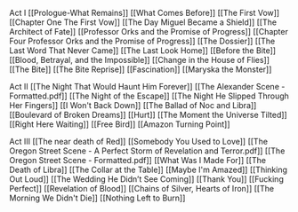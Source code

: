 
Act I
[[Prologue-What Remains]]
[[What Comes Before]]
[[The First Vow]]
[[Chapter One The First Vow]]
[[The Day Miguel Became a Shield]]
[[The Architect of Fate]]
[[Professor Orks and the Promise of Progress]]
[[Chapter Four Professor Orks and the Promise of Progress]]
[[The Dossier]]
[[The Last Word That Never Came]]
[[The Last Look Home]]
[[Before the Bite]]
[[Blood, Betrayal, and the Impossible]]
[[Change in the House of Flies]]
[[The Bite]]
[[The Bite Reprise]]
[[Fascination]]
[[Maryska the Monster]]

Act II
[[The Night That Would Haunt Him Forever]]
[[The Alexander Scene - Formatted.pdf]]
[[The Night of the Escape]]
[[The Night He Slipped Through Her Fingers]]
[[I Won't Back Down]]
[[The Ballad of Noc and Libra]]
[[Boulevard of Broken Dreams]]
[[Hurt]]
[[The Moment the Universe Tilted]]
[[Right Here Waiting]]
[[Free Bird]]
[[Amazon Turning Point]]

Act III
[[The near death of Red]]
[[Somebody You Used to Love]]
[[The Oregon Street Scene - A Perfect Storm of Revelation and Terror.pdf]]
[[The Oregon Street Scene - Formatted.pdf]]
[[What Was I Made For]]
[[The Death of Libra]]
[[The Collar at the Table]]
[[Maybe I'm Amazed]]
[[Thinking Out Loud]]
[[The Wedding He Didn’t See Coming]]
[[Thank You]]
[[Fucking Perfect]]
[[Revelation of Blood]]
[[Chains of Silver, Hearts of Iron]]
[[The Morning We Didn't Die]]
[[Nothing Left to Burn]]
